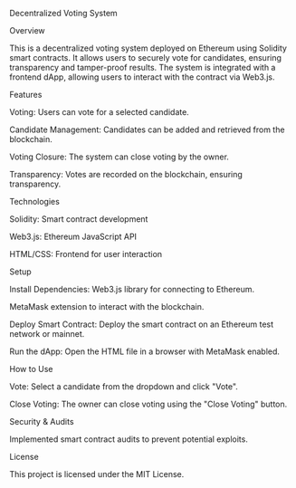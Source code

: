Decentralized Voting System

Overview

This is a decentralized voting system deployed on Ethereum using Solidity smart contracts. It allows users to securely vote for candidates, ensuring transparency and tamper-proof results. The system is integrated with a frontend dApp, allowing users to interact with the contract via Web3.js.

Features

Voting: Users can vote for a selected candidate.

Candidate Management: Candidates can be added and retrieved from the blockchain.

Voting Closure: The system can close voting by the owner.

Transparency: Votes are recorded on the blockchain, ensuring transparency.

Technologies

Solidity: Smart contract development

Web3.js: Ethereum JavaScript API

HTML/CSS: Frontend for user interaction

Setup

Install Dependencies:
Web3.js library for connecting to Ethereum.

MetaMask extension to interact with the blockchain.

Deploy Smart Contract: Deploy the smart contract on an Ethereum test network or mainnet.

Run the dApp: Open the HTML file in a browser with MetaMask enabled.

How to Use

Vote: Select a candidate from the dropdown and click "Vote".

Close Voting: The owner can close voting using the "Close Voting" button.

Security & Audits

Implemented smart contract audits to prevent potential exploits.

License

This project is licensed under the MIT License.
